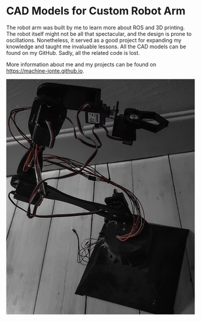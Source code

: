 # CAD Models for Custom Robot Arm
The robot arm was built by me to learn more about ROS and 3D printing. The robot itself might not be all that spectacular, and the design is prone to oscillations. Nonetheless, it served as a good project for expanding my knowledge and taught me invaluable lessons. All the CAD models can be found on my GitHub. Sadly, all the related code is lost.

More information about me and my projects can be found on https://machine-jonte.github.io.


<img src="./images/robot_arm.jpg" alt="" />